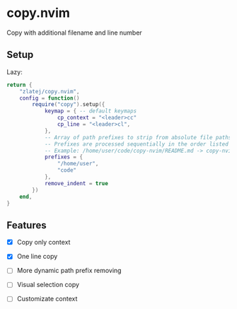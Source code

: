 # copy.nvim

Copy with additional filename and line number

## Setup

Lazy:

```lua
return {
	"zlatej/copy.nvim",
	config = function()
		require("copy").setup({
            keymap = { -- default keymaps
                cp_context = "<leader>cc"
                cp_line = "<leader>cl", 
            },
            -- Array of path prefixes to strip from absolute file paths
            -- Prefixes are processed sequentially in the order listed
            -- Example: /home/user/code/copy-nvim/README.md -> copy-nvim/README.md
            prefixes = {
                "/home/user",
                "code"
            },
            remove_indent = true
        })
	end,
}
```

## Features 
- [x] Copy only context
- [x] One line copy
- [ ] More dynamic path prefix removing
- [ ] Visual selection copy
- [ ] Customizate context

